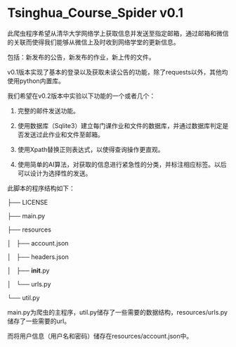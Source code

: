 # Tsinghua_Course_Spider v0.1

此爬虫程序希望从清华大学网络学上获取信息并发送至指定邮箱，通过邮箱和微信的关联而使得我们能够从微信上及时收到网络学堂的更新信息。

包括：新发布的公告，新发布的作业，新上传的文件。

v0.1版本实现了基本的登录以及获取未读公告的功能，除了requests以外，其他均使用python内置库。

我们希望在v0.2版本中实验以下功能的一个或者几个：

1. 完整的邮件发送功能。

2. 使用数据库（Sqlite3）建立每门课作业和文件的数据库，并通过数据库判定是否发送过此作业和文件至邮箱。

3. 使用Xpath替换正则表达式，以使得查询操作更直观。

4. 使用简单的AI算法，对获取的信息进行紧急性的分类，并标注相应标签。以后可以设计为选择性的发送。

此脚本的程序结构如下：

├── LICENSE

├── main.py

├── resources

│   ├── account.json

│   ├── headers.json

│   ├── __init__.py

│   └── urls.py

└── util.py

main.py为爬虫的主程序，util.py储存了一些需要的数据结构，resources/urls.py 储存了一些需要的url。

而将用户信息（用户名和密码）储存在resources/account.json中。
